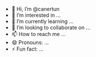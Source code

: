 - 👋 Hi, I’m @canertun
- 👀 I’m interested in ...
- 🌱 I’m currently learning ...
- 💞️ I’m looking to collaborate on ...
- 📫 How to reach me ...
- 😄 Pronouns: ...
- ⚡ Fun fact: ...

<!---
canertun/canertun is a ✨ special ✨ repository because its `README.md` (this file) appears on your GitHub profile.
You can click the Preview link to take a look at your changes.
--->
